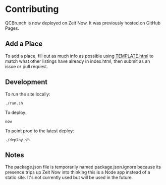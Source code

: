 # Contributing

QCBrunch is now deployed on Zeit Now.  It was previously hosted on GitHub Pages.

## Add a Place

To add a place, fill out as much info as possible using [TEMPLATE.html](https://github.com/tedmiston/qcbrunch/blob/master/TEMPLATE.html) to match what other listings have already in index.html, then submit as an issue or pull request.

## Development

To run the site locally:

```shell
./run.sh
```

To deploy:

```shell
now
```

To point prod to the latest deploy:

```shell
./deploy.sh
```

## Notes

The package.json file is temporarily named package.json.ignore because its presence trips up Zeit Now into thinking this is a Node app instead of a static site.  It's not currently used but will be used in the future.
